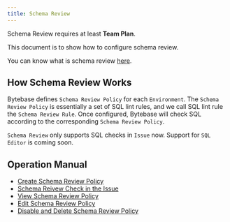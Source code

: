 ```yaml
---
title: Schema Review
---
```

<hint-block type="warning">

Schema Review requires at least **Team Plan**.

</hint-block>

This document is to show how to configure schema review.

<hint-block type="info">

You can know what is schema review [here](/docs/features/schema-review/overview).

</hint-block>

## How Schema Review Works

Bytebase defines `Schema Review Policy` for each `Environment`. The `Schema Review Policy` is essentially a set of SQL lint rules, and we call SQL lint rule the `Schema Review Rule`. Once configured, Bytebase will check SQL according to the corresponding `Schema Review Policy`.

<hint-block type="warning">

`Schema Review` only supports SQL checks in `Issue` now. Support for `SQL Editor` is coming soon.

</hint-block>

## Operation Manual

- [Create Schema Review Policy](/docs/use-bytebase/schema-review/create-schema-review-policy)
- [Schema Reivew Check in the Issue](/docs/use-bytebase/schema-review/schema-review-check-in-the-issue)
- [View Schema Review Policy](/docs/use-bytebase/schema-review/view-schema-review-policy)
- [Edit Schema Review Policy](/docs/use-bytebase/schema-review/edit-schema-review-policy)
- [Disable and Delete Schema Review Policy](/docs/use-bytebase/schema-review/disable-delete-policy)